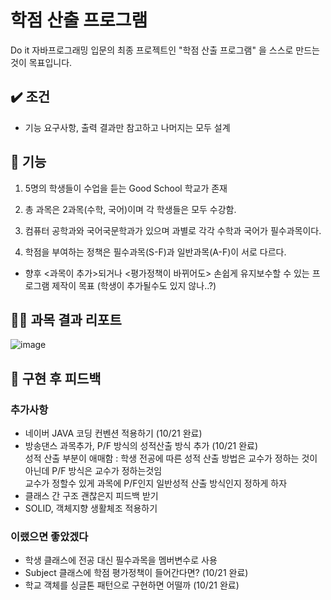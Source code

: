 # 학점 산출 프로그램

Do it 자바프로그래밍 입문의 최종 프로젝트인 "학점 산출 프로그램" 을 스스로 만드는 것이 목표입니다.



## ✔️ 조건
- 기능 요구사항, 출력 결과만 참고하고 나머지는 모두 설계

## 🚀 기능
1. 5명의 학생들이 수업을 듣는 Good School 학교가 존재

2. 총 과목은 2과목(수학, 국어)이며 각 학생들은 모두 수강함.

3. 컴퓨터 공학과와 국어국문학과가 있으며 과별로 각각 수학과 국어가 필수과목이다.

4. 학점을 부여하는 정책은 필수과목(S-F)과 일반과목(A-F)이 서로 다르다.

* 향후 <과목이 추가>되거나 <평가정책이 바뀌어도> 손쉽게 유지보수할 수 있는 프로그램 제작이 목표 (학생이 추가될수도 있지 않나..?)

 
## ✍🏻 과목 결과 리포트
![image](https://user-images.githubusercontent.com/65710954/196610522-b23d61ab-0912-401b-a852-507576e03fd6.png)


## 📝 구현 후 피드백
### 추가사항
- 네이버 JAVA 코딩 컨벤션 적용하기 (10/21 완료)
- 방송댄스 과목추가, P/F 방식의 성적산출 방식 추가 (10/21 완료) <br/>
 성적 산출 부분이 애매함 : 학생 전공에 따른 성적 산출 방법은 교수가 정하는 것이 아닌데 P/F 방식은 교수가 정하는것임 <br/>
 교수가 정할수 있게 과목에 P/F인지 일반성적 산출 방식인지 정하게 하자
- 클래스 간 구조 괜찮은지 피드백 받기
- SOLID, 객체지향 생활체조 적용하기

### 이랬으면 좋았겠다
- 학생 클래스에 전공 대신 필수과목을 멤버변수로 사용
- Subject 클래스에 학점 평가정책이 들어간다면? (10/21 완료)
- 학교 객체를 싱글톤 패턴으로 구현하면 어떨까 (10/21 완료)

